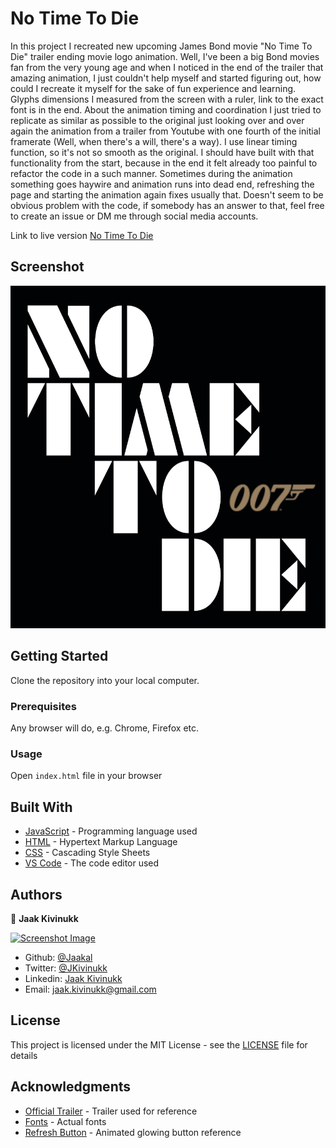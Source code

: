 # No Time To Die

In this project I recreated new upcoming James Bond movie "No Time To Die" trailer ending movie logo animation. Well, I've been a big Bond movies fan from the very young age and when I noticed in the end of the trailer that amazing animation, I just couldn't help myself and started figuring out, how could I recreate it myself for the sake of fun experience and learning. Glyphs dimensions I measured from the screen with a ruler, link to the exact font is in the end. About the animation timing and coordination I just tried to replicate as similar as possible to the original just looking over and over again the animation from a trailer from Youtube with one fourth of the initial framerate (Well, when there's a will, there's a way). I use linear timing function, so it's not so smooth as the original. I should have built with that functionality from the start, because in the end it felt already too painful to refactor the code in a such manner. Sometimes during the animation something goes haywire and animation runs into dead end, refreshing the page and starting the animation again fixes usually that. Doesn't seem to be obvious problem with the code, if somebody has an answer to that, feel free to create an issue or DM me through social media accounts.

Link to live version [No Time To Die](https://no-time-to-die.herokuapp.com/)

## Screenshot

![Screenshot of the webpage](https://github.com/Jaakal/no-time-to-die/blob/master/images/screenshot.png)

## Getting Started

Clone the repository into your local computer.

### Prerequisites

Any browser will do, e.g. Chrome, Firefox etc.


### Usage

Open `index.html` file in your browser

## Built With

* [JavaScript](https://www.javascript.com/) - Programming language used
* [HTML](https://en.wikipedia.org/wiki/HTML) - Hypertext Markup Language
* [CSS](https://www.w3.org/Style/CSS/Overview.en.html) - Cascading Style Sheets
* [VS Code](https://code.visualstudio.com/) - The code editor used 

## Authors

👤 **Jaak Kivinukk**

<a href="https://github.com/Jaakal" target="_blank">
    
  ![Screenshot Image](app/assets/images/jaak-profile.png) 

</a>

- Github: [@Jaakal](https://github.com/Jaakal)
- Twitter: [@JKivinukk](https://twitter.com/JKivinukk)
- Linkedin: [Jaak Kivinukk](https://www.linkedin.com/in/jaak-kivinukk-7098b1153/)
- Email: [jaak.kivinukk@gmail.com](jaak.kivinukk@gmail.com)

## License

This project is licensed under the MIT License - see the [LICENSE](LICENSE) file for details

## Acknowledgments
* [Official Trailer](https://youtu.be/VTnDYxwhSaI?t=144) - Trailer used for reference
* [Fonts](https://fontsinuse.com/uses/28137/no-time-to-die-logo-and-teaser) - Actual fonts
* [Refresh Button](https://www.youtube.com/watch?v=3RRgVHd2TXQ) - Animated glowing button reference